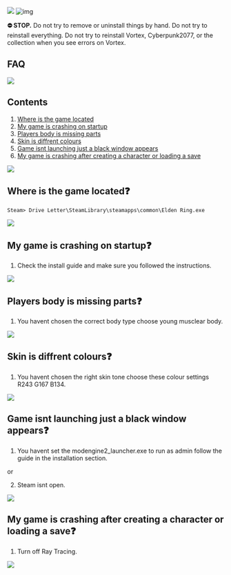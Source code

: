 ![](https://s12.gifyu.com/images/SukyP.png)
![img](https://i.imgur.com/zCpg0Fp.png)

**⛔ STOP.** Do not try to remove or uninstall things by hand. Do not try to reinstall everything. Do not try to reinstall Vortex, Cyberpunk2077, or the collection when you see errors on Vortex.

## FAQ

![](https://s11.gifyu.com/images/SuhlS.png)

## Contents
1) [Where is the game located](#where-is-the-game-located) 
2) [My game is crashing on startup](#my-game-is-crashing-on-startup)
3) [Players body is missing parts](#players-body-is-missing-parts)
4) [Skin is diffrent colours](#skin-is-diffrent-colours)
5) [Game isnt launching just a black window appears](#game-isnt-launching-just-a-black-window-appears)
6) [My game is crashing after creating a character or loading a save](#my-game-is-crashing-after-creating-a-character-or-loading-a-save)


![](https://s11.gifyu.com/images/SuhlS.png)

## Where is the game located❓

```
Steam> Drive Letter\SteamLibrary\steamapps\common\Elden Ring.exe
```

![](https://s11.gifyu.com/images/SuhlS.png)


## My game is crashing on startup❓

1) Check the install guide and make sure you followed the instructions.


![](https://s11.gifyu.com/images/SuhlS.png)


## Players body is missing parts❓

1) You havent chosen the correct body type choose young musclear body.


![](https://s11.gifyu.com/images/SuhlS.png)



## Skin is diffrent colours❓

1) You havent chosen the right skin tone choose these colour settings R243 G167 B134.


![](https://s11.gifyu.com/images/SuhlS.png)


## Game isnt launching just a black window appears❓

1) You havent set the modengine2_launcher.exe to run as admin follow the guide in the installation section.

or

2) Steam isnt open.


![](https://s11.gifyu.com/images/SuhlS.png)



## My game is crashing after creating a character or loading a save❓

1) Turn off Ray Tracing.


![](https://s11.gifyu.com/images/SuhlS.png)


